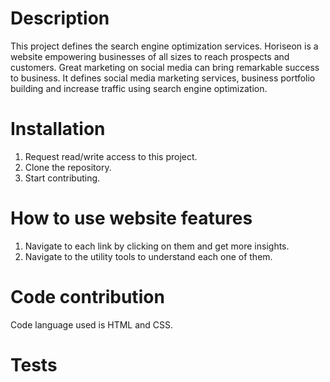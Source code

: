 # Description
This project defines the search engine optimization services.
Horiseon is a website empowering businesses of all sizes to reach prospects and customers. Great marketing on social media can bring remarkable success to business. It defines social media marketing services, business portfolio building and increase traffic using search engine optimization.

# Installation
1. Request read/write access to this project.
2. Clone the repository.
3. Start contributing.

# How to use website features
1. Navigate to each link by clicking on them and get more insights.
2. Navigate to the utility tools to understand each one of them.

# Code contribution
Code language used is HTML and CSS.

# Tests